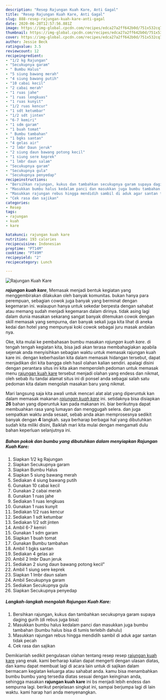 ```yaml
---
description: "Resep Rajungan Kuah Kare, Anti Gagal"
title: "Resep Rajungan Kuah Kare, Anti Gagal"
slug: 888-resep-rajungan-kuah-kare-anti-gagal
date: 2020-06-28T12:57:56.881Z
image: https://img-global.cpcdn.com/recipes/edca27a2ff642b0d/751x532cq70/rajungan-kuah-kare-foto-resep-utama.jpg
thumbnail: https://img-global.cpcdn.com/recipes/edca27a2ff642b0d/751x532cq70/rajungan-kuah-kare-foto-resep-utama.jpg
cover: https://img-global.cpcdn.com/recipes/edca27a2ff642b0d/751x532cq70/rajungan-kuah-kare-foto-resep-utama.jpg
author: Jessie Beck
ratingvalue: 3.5
reviewcount: 12
recipeingredient:
- "1/2 kg Rajungan"
- "Secukupnya garam"
- " Bumbu Halus"
- "5 siung bawang merah"
- "4 siung bawang putih"
- "10 cabai kecil"
- "2 cabai merah"
- "1 ruas jahe"
- "1 ruas lengkuas"
- "1 ruas kunyit"
- "1/2 ruas kencur"
- "1 sdt ketumbar"
- "1/2 sdt jinten"
- "6-7 kemiri"
- "1 sdm garam"
- "1 buah tomat"
- " Bumbu tambahan"
- "1 bgks santan"
- "4 gelas air"
- "2 lmbr Daun jeruk"
- "2 siung daun bawang potong kecil"
- "1 siung sere keprek"
- "1 lmbr daun salam"
- "Secukupnya garam"
- "Secukupnya gula"
- "Secukupnya penyedap"
recipeinstructions:
- "Bersihkan rajungan, kukus dan tambahkan secukupnya garam supaya daging gurih (di rebus juga bisa)"
- "Masukkan bumbu halus kedalam panci dan masukkan juga bumbu tambahan (bumbu halus bisa di tumis terlebih dahulu)"
- "Masukkan rajungan rebus hingga mendidih sambil di aduk agar santan tidak pecah"
- "Cek rasa dan sajikan"
categories:
- Resep
tags:
- rajungan
- kuah
- kare

katakunci: rajungan kuah kare 
nutrition: 193 calories
recipecuisine: Indonesian
preptime: "PT14M"
cooktime: "PT49M"
recipeyield: "2"
recipecategory: Lunch

---
```



![Rajungan Kuah Kare](https://img-global.cpcdn.com/recipes/edca27a2ff642b0d/751x532cq70/rajungan-kuah-kare-foto-resep-utama.jpg)

<b><i>rajungan kuah kare</i></b>, Memasak menjadi bentuk kegiatan yang menggembirakan dilakukan oleh banyak komunitas. bukan hanya para perempuan, sebagian cowok juga banyak yang berminat dengan kegemaran ini. walaupun hanya untuk sekedar berpesta dengan sahabat atau memang sudah menjadi kegemaran dalam dirinya. tidak asing lagi dalam dunia masakan sekarang sangat banyak ditemukan cowok dengan skill memasak yang sempurna, dan banyak sekali juga kita lihat di aneka kedai dan hotel yang mempunyai koki cowok sebagai juru masak andalan nya.



Oke, kita mulai ke pembahasan bumbu masakan <i>rajungan kuah kare</i>. di tengah tengah kegiatan kita, bisa jadi akan terasa membahagiakan apabila sejenak anda menyisihkan sebagian waktu untuk memasak rajungan kuah kare ini. dengan keberhasilan kita dalam memasak hidangan tersebut, dapat menjadikan diri kita bangga oleh hasil olahan kalian sendiri. apalagi disini dengan perantara situs ini kita akan memperoleh pedoman untuk memasak menu <u>rajungan kuah kare</u> tersebut menjadi olahan yang endess dan nikmat, oleh sebab itu tandai alamat situs ini di ponsel anda sebagai salah satu pedoman kita dalam mengolah masakan baru yang nikmat.


Mari langsung saja kita awali untuk mencari alat alat yang diperuntuk kan dalam memasak makanan <u><i>rajungan kuah kare</i></u> ini. setidaknya bisa disiapkan <b>26</b> bahan yang diperuntuk kan pada makanan ini. biar berikutnya dapat membuahkan rasa yang lumayan dan menggugah selera. dan juga sempatkan waktu anda sesaat, sebab anda akan memprosesnya sedikit banyak dengan <b>4</b> langkah. saya berharap berbagai hal yang dibutuhkan sudah kita miliki disini, Baiklah mari kita mulai dengan mengamati dulu bahan keperluan selanjutnya ini.

<!--inarticleads1-->

##### Bahan pokok dan bumbu yang dibutuhkan dalam menyiapkan Rajungan Kuah Kare:

1. Siapkan 1/2 kg Rajungan
1. Siapkan Secukupnya garam
1. Siapkan  Bumbu Halus
1. Siapkan 5 siung bawang merah
1. Sediakan 4 siung bawang putih
1. Gunakan 10 cabai kecil
1. Gunakan 2 cabai merah
1. Gunakan 1 ruas jahe
1. Sediakan 1 ruas lengkuas
1. Gunakan 1 ruas kunyit
1. Sediakan 1/2 ruas kencur
1. Sediakan 1 sdt ketumbar
1. Sediakan 1/2 sdt jinten
1. Ambil 6-7 kemiri
1. Gunakan 1 sdm garam
1. Siapkan 1 buah tomat
1. Gunakan  Bumbu tambahan
1. Ambil 1 bgks santan
1. Sediakan 4 gelas air
1. Ambil 2 lmbr Daun jeruk
1. Sediakan 2 siung daun bawang potong kecil&#34;
1. Ambil 1 siung sere keprek
1. Siapkan 1 lmbr daun salam
1. Ambil Secukupnya garam
1. Sediakan Secukupnya gula
1. Siapkan Secukupnya penyedap




<!--inarticleads2-->

##### Langkah-langkah mengolah Rajungan Kuah Kare:

1. Bersihkan rajungan, kukus dan tambahkan secukupnya garam supaya daging gurih (di rebus juga bisa)
1. Masukkan bumbu halus kedalam panci dan masukkan juga bumbu tambahan (bumbu halus bisa di tumis terlebih dahulu)
1. Masukkan rajungan rebus hingga mendidih sambil di aduk agar santan tidak pecah
1. Cek rasa dan sajikan




Demikianlah sedikit pengulasan olahan tentang resep resep <u>rajungan kuah kare</u> yang enak. kami berharap kalian dapat mengerti dengan ulasan diatas, dan kamu dapat membuat lagi di acara lain untuk di sajikan dalam bermacam kegiatan keluarga atau sahabat anda. kamu bisa menambahkan bumbu bumbu yang tersedia diatas sesuai dengan keinginan anda, sehingga masakan <b>rajungan kuah kare</b> ini bs menjadi lebih endess dan sempurna lagi. berikut penjelasan singkat ini, sampai berjumpa lagi di lain waktu. kami harap hari anda menyenangkan.
